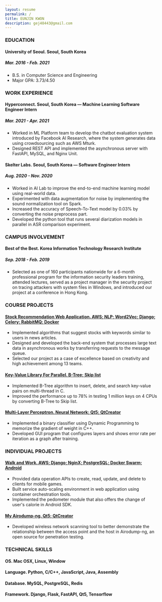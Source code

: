```yaml
---
layout: resume
permalink: /
title: EUNJIN KWON
description: gej48443@gmail.com
---
```


### EDUCATION

<div class="resume-item-title">
    <h4>University of Seoul.<span> Seoul, South Korea</span></h4>
    <h5>Mar. 2016 - Feb. 2021</h5>
</div>

- B.S. in Computer Science and Engineering
- Major GPA: 3.73/4.50

### WORK EXPERIENCE

<div class="resume-item-title">
    <h4>Hyperconnect.<span> Seoul, South Korea — Machine Learning Software Engineer Intern</span></h4>
    <h5>Mar. 2021 - Apr. 2021</h5>
</div>

- Worked in ML Platform team to develop the chatbot evaluation system introduced by Facebook AI Research, where the system generates data using crowdsourcing such as AWS Mturk.
- Designed REST API and implemented the asynchronous server with FastAPI, MySQL, and Nginx Unit.

<div class="resume-item-title">
    <h4>Skelter Labs.<span> Seoul, South Korea — Software Engineer Intern</span></h4>
    <h5>Aug. 2020 -  Nov. 2020</h5>
</div>

- Worked in AI Lab to improve the end-to-end machine learning model using real-world data.
- Experimented with data augmentation for noise by implementing the sound normalization tool on Spark.
- Increased the accuracy of Speech-To-Text model by 0.03% by converting the noise preprocess part.
- Developed the python tool that runs several diarization models in parallel in ASR comparison experiment.

### CAMPUS INVOLVEMENT

<div class="resume-item-title">
    <h4>Best of the Best.<span> Korea Information Technology Research Institute</span></h4>
    <h5>Sep. 2018 - Feb. 2019</h5>
</div>

- Selected as one of 160 participants nationwide for a 6-month professional program for the information security leaders training, attended lectures, served as a project manager in the security project on tracing attackers with system files in Windows, and introduced our project at a conference in Hong Kong.

### COURSE PROJECTS

<div class="resume-item-title">
    <a href="https://github.com/ke2ek/CourseProjects/tree/master/2020-1st-Term-Capstone">
        <h4>Stock Recommendation Web Application.<span> AWS; NLP; Word2Vec; Django; Celery; RabbitMQ; Docker</span></h4>
    </a>
</div>

- Implemented algorithms that suggest stocks with keywords similar to users in news articles.
- Designed and developed the back-end system that processes large text data in asynchronous works by transferring requests to the message queue.
- Selected our project as a case of excellence based on creativity and high achievement among 13 teams.

<div class="resume-item-title">
    <a href="https://github.com/ke2ek/CourseProjects/tree/master/2020-1st-Term-CloudComputing">
        <h4>Key-Value Library For Parallel.<span> B-Tree; Skip list</span></h4>
    </a>
</div>

- Implemented B-Tree algorithm to insert, delete, and search key-value pairs on multi-thread in C.
- Improved the performance up to 78% in testing 1 million keys on 4 CPUs by converting B-Tree to Skip list.

<div class="resume-item-title">
    <a href="https://github.com/ke2ek/CourseProjects/tree/master/2019-2nd-Term-basicAI">
        <h4>Multi-Layer Perceptron.<span> Neural Network; Qt5; QtCreator</span></h4>
    </a>
</div>

- Implemented a binary classifier using Dynamic Programming to memorize the gradient of weight in C++.
- Developed GUI program that configures layers and shows error rate per iteration as a graph after training.

### INDIVIDUAL PROJECTS

<div class="resume-item-title">
    <a href="https://www.gigdc.or.kr/product/item.php?it_id=1544421692&ca_id=101020&findType=&findWord=&page=&sort1=&sort2=">
        <h4>Walk and Work.<span> AWS; Django; NginX; PostgreSQL; Docker Swarm; Android</span></h4>
    </a>
</div>

- Provided data operation APIs to create, read, update, and delete to clients for mobile games.
- Built service auto-scaling environment in web application using container orchestration tools.
- Implemented the pedometer module that also offers the change of user's calorie in Android SDK.

<div class="resume-item-title">
    <a href="https://github.com/ke2ek/BoB-7th/tree/master/stage-3/my_airodump">
        <h4>My Airodump-ng.<span> Qt5; QtCreator</span></h4>
    </a>
</div>

- Developed wireless network scanning tool to better demonstrate the relationship between the access point and the host in Airodump-ng, an open source for penetration testing.

### TECHNICAL SKILLS

<div id="skillset">
    <h4>OS.<span> Mac OSX, Linux, Window</span></h4>
    <h4>Language.<span> Python, C/C++, JavaScript, Java, Assembly</span></h4>
    <h4>Database.<span> MySQL, PostgreSQL, Redis</span></h4>
    <h4>Framework.<span> Django, Flask, FastAPI, Qt5, Tensorflow</span></h4>
</div>
